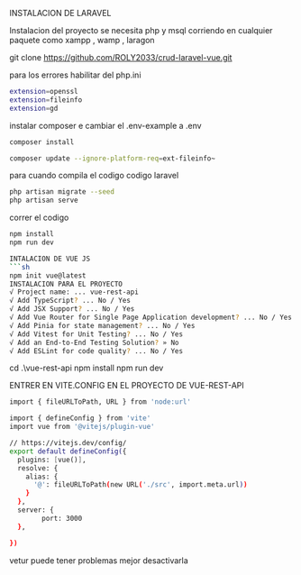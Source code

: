 INSTALACION DE LARAVEL

Instalacion del proyecto
se necesita php y msql corriendo en cualquier paquete como xampp , wamp , laragon

git clone https://github.com/ROLY2033/crud-laravel-vue.git

para los errores habilitar del php.ini
```sh
extension=openssl
extension=fileinfo
extension=gd
```
instalar composer e cambiar el .env-example a .env
```sh
composer install
```

```sh
composer update --ignore-platform-req=ext-fileinfo~
```

para cuando compila el codigo codigo laravel

```sh 
php artisan migrate --seed
php artisan serve
```

correr el codigo
```sh
npm install
npm run dev

INTALACION DE VUE JS
```sh
npm init vue@latest
INSTALACION PARA EL PROYECTO
√ Project name: ... vue-rest-api
√ Add TypeScript? ... No / Yes
√ Add JSX Support? ... No / Yes
√ Add Vue Router for Single Page Application development? ... No / Yes
√ Add Pinia for state management? ... No / Yes
√ Add Vitest for Unit Testing? ... No / Yes
√ Add an End-to-End Testing Solution? » No
√ Add ESLint for code quality? ... No / Yes
```

cd .\vue-rest-api
 npm install
npm run dev

ENTRER EN VITE.CONFIG EN EL PROYECTO DE VUE-REST-API

```sh
import { fileURLToPath, URL } from 'node:url'

import { defineConfig } from 'vite'
import vue from '@vitejs/plugin-vue'

// https://vitejs.dev/config/
export default defineConfig({
  plugins: [vue()],
  resolve: {
    alias: {
      '@': fileURLToPath(new URL('./src', import.meta.url))
    }
  },
  server: {
        port: 3000
  },

})
```

vetur puede tener problemas mejor desactivarla






